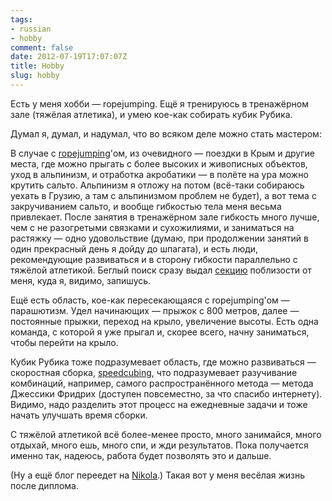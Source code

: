 ```yaml
---
tags:
- russian
- hobby
comment: false
date: 2012-07-19T17:07:07Z
title: Hobby
slug: hobby
---
```


Есть у меня хобби — ropejumping. Ещё я тренируюсь в тренажёрном зале (тяжёлая атлетика), и умею кое-как собирать кубик Рубика.

<!--more-->

Думал я, думал, и надумал, что во всяком деле можно стать мастером:

В случае с [ropejumping](https://vk.com/club451415)'ом, из очевидного — поездки в Крым и другие места, где можно прыгать с более высоких и живописных объектов, уход в альпинизм, и отработка акробатики — в полёте на ура можно крутить сальто. Альпинизм я отложу на потом (всё-таки собираюсь уехать в Грузию, а там с альпинизмом проблем не будет), а вот тема с закручиванием сальто, и вообще гибкостью тела меня весьма привлекает. После занятия в тренажёрном зале гибкость много лучше, чем с не разогретыми связками и сухожилиями, и заниматься на растяжку — одно удовольствие (думаю, при продолжении занятий в один прекрасный день я дойду до шпагата), и есть люди, рекомендующие развиваться и в сторону гибкости параллельно с тяжёлой атлетикой. Беглый поиск сразу выдал [секцию](http://akrobatika.narod.ru/) поблизости от меня, куда я, видимо, запишусь.

Ещё есть область, кое-как пересекающаяся с ropejumping'ом — парашютизм. Удел начинающих — прыжок с 800 метров, далее — постоянные прыжки, переход на крыло, увеличение высоты. Есть одна команда, с которой я уже прыгал и, скорее всего, начну заниматься, чтобы перейти на крыло.

Кубик Рубика тоже подразумевает область, где можно развиваться — скоростная сборка, [speedcubing](http://twistypuzzles.ru/forum/), что подразумевает разучивание комбинаций, например, самого распространённого метода — метода Джессики Фридрих (доступен повсеместно, за что спасибо интернету). Видимо, надо разделить этот процесс на ежедневные задачи и тоже начать улучшать время сборки.

С тяжёлой атлетикой всё более-менее просто, много занимайся, много отдыхай, много ешь, много спи, и жди результатов. Пока получается именно так, надеюсь, работа будет позволять это и дальше.

(Ну а ещё блог переедет на [Nikola](https://getnikola.com/).)
Такая вот у меня весёлая жизнь после диплома.
